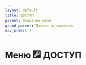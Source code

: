 ```yaml
---
layout: default
title: ДОСТУП
parent: Основное меню
grand_parent: Панель управления
nav_order: 7
---
```


# Меню <img src="../../assets/icons/menus/m_dostup.png" width="26" height="26"> ДОСТУП
